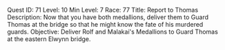 Quest ID: 71
Level: 10
Min Level: 7
Race: 77
Title: Report to Thomas
Description: Now that you have both medallions, deliver them to Guard Thomas at the bridge so that he might know the fate of his murdered guards.
Objective: Deliver Rolf and Malakai's Medallions to Guard Thomas at the eastern Elwynn bridge.
